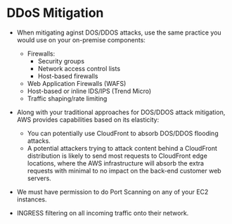 # DDoS Mitigation

- When mitigating aginst DOS/DDOS attacks, use the same practice you would use
  on your on-premise components:
  - Firewalls:
    - Security groups
    - Network access control lists
    - Host-based firewalls
  - Web Application Firewalls (WAFS)
  - Host-based or inline IDS/IPS (Trend Micro)
  - Traffic shaping/rate limiting

- Along with your traditional approaches for DOS/DDOS attack mitigation, AWS
  provides capabilities based on its elasticity:
  - You can potentially use CloudFront to absorb DOS/DDOS flooding attacks.
  - A potential attackers trying to attack content behind a CloudFront
    distribution is likely to send most requests to CloudFront edge locations,
    where the AWS infrastructure will absorb the extra requests with minimal to
    no impact on the back-end customer web servers.

- We must have permission to do Port Scanning on any of your EC2 instances.
- INGRESS filtering on all incoming traffic onto their network.
